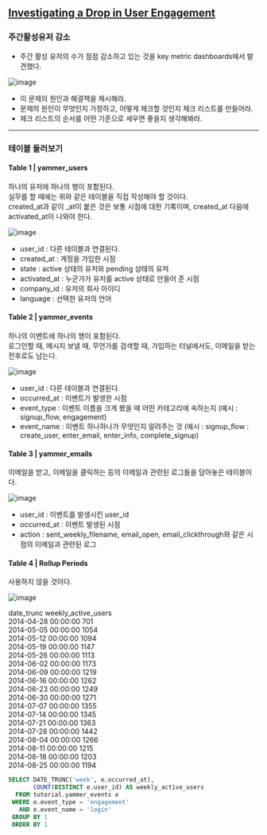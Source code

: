## [Investigating a Drop in User Engagement](https://mode.com/sql-tutorial/a-drop-in-user-engagement/)

### 주간활성유저 감소
- 주간 활성 유저의 수가 점점 감소하고 있는 것을 key metric dashboards에서 발견했다.


![image](https://user-images.githubusercontent.com/77952321/149083491-3c866980-9304-4e1d-9192-b2a0affec9e2.png)

- 이 문제의 원인과 해결책을 제시해라.
- 문제의 원인이 무엇인지 가정하고, 어떻게 체크할 것인지 체크 리스트를 만들어라.
- 체크 리스트의 순서를 어떤 기준으로 세우면 좋을지 생각해봐라.

---

### 테이블 둘러보기 
  
#### Table 1 | yammer_users
하나의 유저에 하나의 행이 포함된다.    
실무를 할 때에는 위와 같은 테이블을 직접 작성해야 할 것이다.  
created_at과 같이 _at이 붙은 것은 보통 시점에 대한 기록이며, created_at 다음에 activated_at이 나와야 한다.  

![image](https://user-images.githubusercontent.com/77952321/149085662-707a959f-d6bf-4765-a817-b46ea66c74bd.png)  
- user_id : 다른 테이블과 연결된다.
- created_at : 계정을 가입한 시점
- state : active 상태의 유저와 pending 상태의 유저
- activated_at : 누군가가 유저를 active 상태로 만들어 준 시점
- company_id : 유저의 회사 아이디
- language : 선택한 유저의 언어


#### Table 2 | yammer_events
하나의 이벤트에 하나의 행이 포함된다.   
로그인할 때, 메시지 보낼 때, 무언가를 검색할 때, 가입하는 터널에서도, 이메일을 받는 전후로도 남는다.   
  
![image](https://user-images.githubusercontent.com/77952321/149087027-46e5d4af-d25c-4d1b-b8bf-841376630507.png) 
- user_id : 다른 테이블과 연결된다.  
- occurred_at : 이벤트가 발생한 시점  
- event_type : 이벤트 이름을 크게 봤을 때 어떤 카테고리에 속하는지 (예시 : signup_flow, engagement)  
- event_name : 이벤트 하나하나가 무엇인지 알려주는 것 (예시 : signup_flow : create_user, enter_email, enter_info, complete_signup)  


#### Table 3 | yammer_emails
이메일을 받고, 이메일을 클릭하는 등의 이메일과 관련된 로그들을 담아놓은 테이블이다.


![image](https://user-images.githubusercontent.com/77952321/149087225-1e501c58-8539-439a-8e4f-3f90cda71343.png)
- user_id : 이벤트를 발생시킨 user_id
- occurred_at : 이벤트 발생된 시점
- action : sent_weekly_filename, email_open, email_clickthrough와 같은 시점의 이메일과 관련된 로그 

#### Table 4 | Rollup Periods

사용하지 않을 것이다.  

![image](https://user-images.githubusercontent.com/77952321/149087309-d5f0c8b2-d5c6-4463-aa80-ec5bbf6727c3.png)  



date_trunc	weekly_active_users  
2014-04-28 00:00:00	701  
2014-05-05 00:00:00	1054  
2014-05-12 00:00:00	1094  
2014-05-19 00:00:00	1147  
2014-05-26 00:00:00	1113  
2014-06-02 00:00:00	1173  
2014-06-09 00:00:00	1219  
2014-06-16 00:00:00	1262  
2014-06-23 00:00:00	1249  
2014-06-30 00:00:00	1271  
2014-07-07 00:00:00	1355  
2014-07-14 00:00:00	1345  
2014-07-21 00:00:00	1363  
2014-07-28 00:00:00	1442  
2014-08-04 00:00:00	1266  
2014-08-11 00:00:00	1215  
2014-08-18 00:00:00	1203  
2014-08-25 00:00:00	1194  

```sql
SELECT DATE_TRUNC('week', e.occurred_at),
       COUNT(DISTINCT e.user_id) AS weekly_active_users
  FROM tutorial.yammer_events e
 WHERE e.event_type = 'engagement'
   AND e.event_name = 'login'
 GROUP BY 1
 ORDER BY 1
 ```
